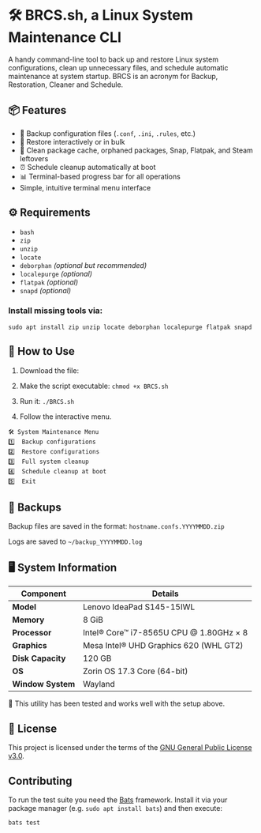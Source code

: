 # 🛠️ BRCS.sh, a Linux System Maintenance CLI

A handy command-line tool to back up and restore Linux system configurations, clean up unnecessary files, and schedule automatic maintenance at system startup.
BRCS is an acronym for Backup, Restoration, Cleaner and Schedule.

## 📦 Features

- 💾 Backup configuration files (`.conf`, `.ini`, `.rules`, etc.)
- 🔁 Restore interactively or in bulk
- 🧹 Clean package cache, orphaned packages, Snap, Flatpak, and Steam leftovers
- ⏰ Schedule cleanup automatically at boot
- 📊 Terminal-based progress bar for all operations
- Simple, intuitive terminal menu interface

## ⚙️ Requirements

- `bash`
- `zip`
- `unzip`
- `locate`
- `deborphan` *(optional but recommended)*
- `localepurge` *(optional)*
- `flatpak` *(optional)*
- `snapd` *(optional)*

### Install missing tools via:
`sudo apt install zip unzip locate deborphan localepurge flatpak snapd`

## 🚀 How to Use

1. Download the file:

2. Make the script executable:
`chmod +x BRCS.sh`

3. Run it:
`./BRCS.sh`

4. Follow the interactive menu.
```
🛠️ System Maintenance Menu
1️⃣  Backup configurations
2️⃣  Restore configurations
3️⃣  Full system cleanup
4️⃣  Schedule cleanup at boot
5️⃣  Exit
```

## 📁 Backups

Backup files are saved in the format: `hostname.confs.YYYYMMDD.zip`

Logs are saved to `~/backup_YYYYMMDD.log`

## 🖥️ System Information

| Component         | Details                                      |
|------------------|----------------------------------------------|
| **Model**         | Lenovo IdeaPad S145-15IWL                    |
| **Memory**        | 8 GiB                                        |
| **Processor**     | Intel® Core™ i7-8565U CPU @ 1.80GHz × 8      |
| **Graphics**      | Mesa Intel® UHD Graphics 620 (WHL GT2)       |
| **Disk Capacity** | 120 GB                                       |
| **OS**            | Zorin OS 17.3 Core (64-bit)                  |
| **Window System** | Wayland                                      |

🧪 This utility has been tested and works well with the setup above.

## 📜 License

This project is licensed under the terms of the [GNU General Public License v3.0](LICENSE).

## Contributing

To run the test suite you need the [Bats](https://github.com/bats-core/bats-core) framework.
Install it via your package manager (e.g. `sudo apt install bats`) and then execute:

```bash
bats test
```

